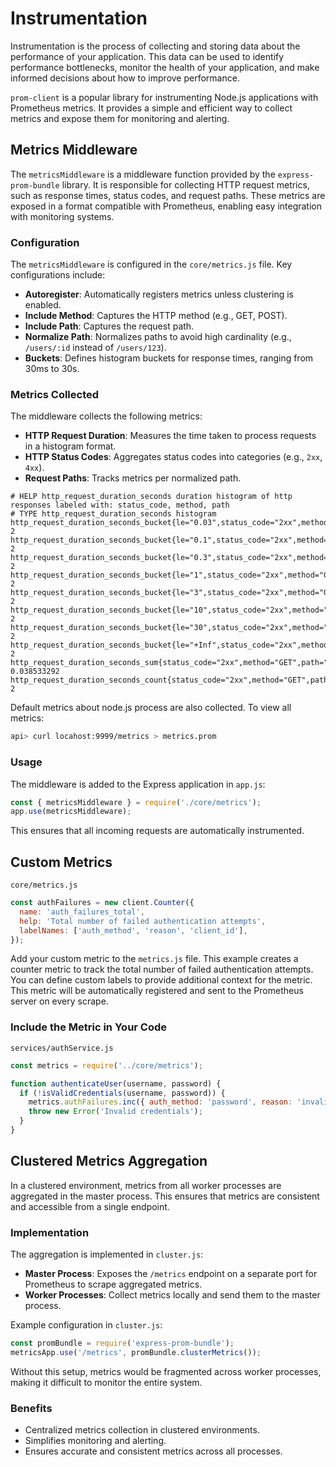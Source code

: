 # Instrumentation

Instrumentation is the process of collecting and storing data about the performance of your application. This data can be used to identify performance bottlenecks, monitor the health of your application, and make informed decisions about how to improve performance.

`prom-client` is a popular library for instrumenting Node.js applications with Prometheus metrics. It provides a simple and efficient way to collect metrics and expose them for monitoring and alerting.

## Metrics Middleware

The `metricsMiddleware` is a middleware function provided by the `express-prom-bundle` library. It is responsible for collecting HTTP request metrics, such as response times, status codes, and request paths. These metrics are exposed in a format compatible with Prometheus, enabling easy integration with monitoring systems.

### Configuration

The `metricsMiddleware` is configured in the `core/metrics.js` file. Key configurations include:

- **Autoregister**: Automatically registers metrics unless clustering is enabled.
- **Include Method**: Captures the HTTP method (e.g., GET, POST).
- **Include Path**: Captures the request path.
- **Normalize Path**: Normalizes paths to avoid high cardinality (e.g., `/users/:id` instead of `/users/123`).
- **Buckets**: Defines histogram buckets for response times, ranging from 30ms to 30s.

### Metrics Collected

The middleware collects the following metrics:
- **HTTP Request Duration**: Measures the time taken to process requests in a histogram format.
- **HTTP Status Codes**: Aggregates status codes into categories (e.g., `2xx`, `4xx`).
- **Request Paths**: Tracks metrics per normalized path.

```plaintext
# HELP http_request_duration_seconds duration histogram of http responses labeled with: status_code, method, path
# TYPE http_request_duration_seconds histogram
http_request_duration_seconds_bucket{le="0.03",status_code="2xx",method="GET",path="/datasets/"} 2
http_request_duration_seconds_bucket{le="0.1",status_code="2xx",method="GET",path="/datasets/"} 2
http_request_duration_seconds_bucket{le="0.3",status_code="2xx",method="GET",path="/datasets/"} 2
http_request_duration_seconds_bucket{le="1",status_code="2xx",method="GET",path="/datasets/"} 2
http_request_duration_seconds_bucket{le="3",status_code="2xx",method="GET",path="/datasets/"} 2
http_request_duration_seconds_bucket{le="10",status_code="2xx",method="GET",path="/datasets/"} 2
http_request_duration_seconds_bucket{le="30",status_code="2xx",method="GET",path="/datasets/"} 2
http_request_duration_seconds_bucket{le="+Inf",status_code="2xx",method="GET",path="/datasets/"} 2
http_request_duration_seconds_sum{status_code="2xx",method="GET",path="/datasets/"} 0.038533292
http_request_duration_seconds_count{status_code="2xx",method="GET",path="/datasets/"} 2
```

Default metrics about node.js process are also collected. To view all metrics:

```bash
api> curl locahost:9999/metrics > metrics.prom
```

### Usage

The middleware is added to the Express application in `app.js`:

```javascript
const { metricsMiddleware } = require('./core/metrics');
app.use(metricsMiddleware);
```

This ensures that all incoming requests are automatically instrumented.

## Custom Metrics

`core/metrics.js`

```javascript
const authFailures = new client.Counter({
  name: 'auth_failures_total',
  help: 'Total number of failed authentication attempts',
  labelNames: ['auth_method', 'reason', 'client_id'],
});
```

Add your custom metric to the `metrics.js` file. This example creates a counter metric to track the total number of failed authentication attempts. You can define custom labels to provide additional context for the metric. This metric will be automatically registered and sent to the Prometheus server on every scrape.

### Include the Metric in Your Code

`services/authService.js`

```javascript
const metrics = require('../core/metrics');

function authenticateUser(username, password) {
  if (!isValidCredentials(username, password)) {
    metrics.authFailures.inc({ auth_method: 'password', reason: 'invalid_credentials', client_id: 'web' });
    throw new Error('Invalid credentials');
  }
}
```

## Clustered Metrics Aggregation

In a clustered environment, metrics from all worker processes are aggregated in the master process. This ensures that metrics are consistent and accessible from a single endpoint.

### Implementation

The aggregation is implemented in `cluster.js`:

- **Master Process**: Exposes the `/metrics` endpoint on a separate port for Prometheus to scrape aggregated metrics.
- **Worker Processes**: Collect metrics locally and send them to the master process.

Example configuration in `cluster.js`:

```javascript
const promBundle = require('express-prom-bundle');
metricsApp.use('/metrics', promBundle.clusterMetrics());
```

Without this setup, metrics would be fragmented across worker processes, making it difficult to monitor the entire system.

### Benefits

- Centralized metrics collection in clustered environments.
- Simplifies monitoring and alerting.
- Ensures accurate and consistent metrics across all processes.